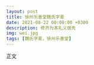 ```yaml
---
layout: post
title: 徐州乐善堂魏氏字辈
date: 2021-08-22 00:00:00 +0300
description: 修齐为本礼义居先
img: wei.jpg
tags: [魏氏字辈，徐州乐善堂]
---
```


正文
